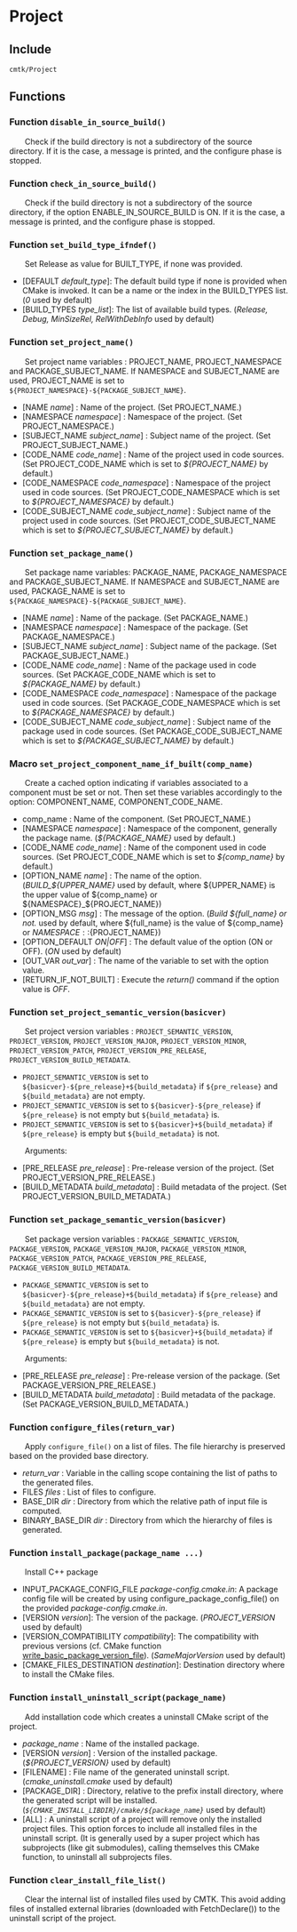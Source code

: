 
# Project

## Include
`cmtk/Project`

## Functions
### Function `disable_in_source_build()`

&ensp;&ensp;&ensp;&ensp;Check if the build directory is not a subdirectory of the source directory. If it is the case, a message is printed, and the configure phase is stopped.

### Function `check_in_source_build()`

&ensp;&ensp;&ensp;&ensp;Check if the build directory is not a subdirectory of the source directory, if the option ENABLE_IN_SOURCE_BUILD is ON. If it is the case, a message is printed, and the configure phase is stopped.

### Function `set_build_type_ifndef()`

&ensp;&ensp;&ensp;&ensp;Set Release as value for BUILT_TYPE, if none was provided.

- [DEFAULT *default_type*]: 	The default build type if none is provided when CMake is invoked. It can be a name or the index in the BUILD_TYPES list.  (*0* used by default)
- [BUILD_TYPES *type_list*]:   The list of available build types. (*Release, Debug, MinSizeRel, RelWithDebInfo* used by default)

### Function `set_project_name()`

&ensp;&ensp;&ensp;&ensp;Set project name variables : PROJECT_NAME, PROJECT_NAMESPACE and PACKAGE_SUBJECT_NAME.
If NAMESPACE and SUBJECT_NAME are used, PROJECT_NAME is set to `${PROJECT_NAMESPACE}-${PACKAGE_SUBJECT_NAME}`.

- [NAME *name*] :  Name of the project. (Set PROJECT_NAME.)
- [NAMESPACE *namespace*] :  Namespace of the project. (Set PROJECT_NAMESPACE.)
- [SUBJECT_NAME *subject_name*] :  Subject name of the project. (Set PROJECT_SUBJECT_NAME.)
- [CODE_NAME *code_name*] :  Name of the project used in code sources. (Set PROJECT_CODE_NAME which is set to *${PROJECT_NAME}* by default.)
- [CODE_NAMESPACE *code_namespace*] :  Namespace of the project used in code sources. (Set PROJECT_CODE_NAMESPACE which is set to *${PROJECT_NAMESPACE}* by default.)
- [CODE_SUBJECT_NAME *code_subject_name*] :  Subject name of the project used in code sources. (Set PROJECT_CODE_SUBJECT_NAME which is set to *${PROJECT_SUBJECT_NAME}* by default.)

### Function `set_package_name()`

&ensp;&ensp;&ensp;&ensp;Set package name variables: PACKAGE_NAME, PACKAGE_NAMESPACE and PACKAGE_SUBJECT_NAME.
If NAMESPACE and SUBJECT_NAME are used, PACKAGE_NAME is set to `${PACKAGE_NAMESPACE}-${PACKAGE_SUBJECT_NAME}`.

- [NAME *name*] :  Name of the package. (Set PACKAGE_NAME.)
- [NAMESPACE *namespace*] :  Namespace of the package. (Set PACKAGE_NAMESPACE.)
- [SUBJECT_NAME *subject_name*] :  Subject name of the package. (Set PACKAGE_SUBJECT_NAME.)
- [CODE_NAME *code_name*] :  Name of the package used in code sources. (Set PACKAGE_CODE_NAME which is set to *${PACKAGE_NAME}* by default.)
- [CODE_NAMESPACE *code_namespace*] :  Namespace of the package used in code sources. (Set PACKAGE_CODE_NAMESPACE which is set to *${PACKAGE_NAMESPACE}* by default.)
- [CODE_SUBJECT_NAME *code_subject_name*] :  Subject name of the package used in code sources. (Set PACKAGE_CODE_SUBJECT_NAME which is set to *${PACKAGE_SUBJECT_NAME}* by default.)

### Macro `set_project_component_name_if_built(comp_name)`

&ensp;&ensp;&ensp;&ensp;Create a cached option indicating if variables associated to a component must be set or not. Then set these variables accordingly to the option: COMPONENT_NAME, COMPONENT_CODE_NAME.

- comp_name :  Name of the component. (Set PROJECT_NAME.)
- [NAMESPACE *namespace*] :  Namespace of the component, generally the package name. (*${PACKAGE_NAME}* used by default.)
- [CODE_NAME *code_name*] :  Name of the component used in code sources. (Set PROJECT_CODE_NAME which is set to *${comp_name}* by default.)
- [OPTION_NAME *name*] :  The name of the option. (*BUILD_${UPPER_NAME}* used by default, where ${UPPER_NAME} is the upper value of ${comp_name} or ${NAMESPACE}_${PROJECT_NAME})
- [OPTION_MSG *msg*] :  The message of the option. (*Build ${full_name} or not.* used by default, where ${full_name} is the value of ${comp_name} or ${NAMESPACE}::${PROJECT_NAME})
- [OPTION_DEFAULT *ON|OFF*] :  The default value of the option (ON or OFF). (*ON* used by default)
- [OUT_VAR *out_var*] :  The name of the variable to set with the option value.
- [RETURN_IF_NOT_BUILT] :  Execute the *return()* command if the option value is *OFF*.

### Function `set_project_semantic_version(basicver)`

&ensp;&ensp;&ensp;&ensp;Set project version variables : `PROJECT_SEMANTIC_VERSION`, `PROJECT_VERSION`, `PROJECT_VERSION_MAJOR`,
 `PROJECT_VERSION_MINOR`, `PROJECT_VERSION_PATCH`, `PROJECT_VERSION_PRE_RELEASE`, `PROJECT_VERSION_BUILD_METADATA`.
- `PROJECT_SEMANTIC_VERSION` is set to `${basicver}-${pre_release}+${build_metadata}` if `${pre_release}` and `${build_metadata}` are not empty. 
- `PROJECT_SEMANTIC_VERSION` is set to `${basicver}-${pre_release}` if `${pre_release}` is not empty but `${build_metadata}` is. 
- `PROJECT_SEMANTIC_VERSION` is set to `${basicver}+${build_metadata}` if `${pre_release}` is empty but `${build_metadata}` is not.

&ensp;&ensp;&ensp;&ensp;Arguments:
- [PRE_RELEASE *pre_release*] :  Pre-release version of the project. (Set PROJECT_VERSION_PRE_RELEASE.)
- [BUILD_METADATA *build_metadata*] :  Build metadata of the project. (Set PROJECT_VERSION_BUILD_METADATA.)

### Function `set_package_semantic_version(basicver)`

&ensp;&ensp;&ensp;&ensp;Set package version variables : `PACKAGE_SEMANTIC_VERSION`, `PACKAGE_VERSION`, `PACKAGE_VERSION_MAJOR`,
 `PACKAGE_VERSION_MINOR`, `PACKAGE_VERSION_PATCH`, `PACKAGE_VERSION_PRE_RELEASE`, `PACKAGE_VERSION_BUILD_METADATA`.
- `PACKAGE_SEMANTIC_VERSION` is set to `${basicver}-${pre_release}+${build_metadata}` if `${pre_release}` and `${build_metadata}` are not empty. 
- `PACKAGE_SEMANTIC_VERSION` is set to `${basicver}-${pre_release}` if `${pre_release}` is not empty but `${build_metadata}` is. 
- `PACKAGE_SEMANTIC_VERSION` is set to `${basicver}+${build_metadata}` if `${pre_release}` is empty but `${build_metadata}` is not.

&ensp;&ensp;&ensp;&ensp;Arguments:
- [PRE_RELEASE *pre_release*] :  Pre-release version of the package. (Set PACKAGE_VERSION_PRE_RELEASE.)
- [BUILD_METADATA *build_metadata*] :  Build metadata of the package. (Set PACKAGE_VERSION_BUILD_METADATA.)

### Function `configure_files(return_var)`

&ensp;&ensp;&ensp;&ensp;Apply `configure_file()` on a list of files. The file hierarchy is preserved based on the provided base directory.
- *return_var* :  Variable in the calling scope containing the list of paths to the generated files.
- FILES *files* :  List of files to configure.
- BASE_DIR *dir* :  Directory from which the relative path of input file is computed.
- BINARY_BASE_DIR *dir* :  Directory from which the hierarchy of files is generated.

### Function `install_package(package_name ...)`

&ensp;&ensp;&ensp;&ensp;Install C++ package

- INPUT_PACKAGE_CONFIG_FILE *package-config.cmake.in*: 	A package config file will be created by using configure_package_config_file() on the provided *package-config.cmake.in*.
- [VERSION *version*]: 	The version of the package. (*PROJECT_VERSION* used by default)
- [VERSION_COMPATIBILITY *compatibility*]: 	The compatibility with previous versions (cf. CMake function [write_basic_package_version_file](https://cmake.org/cmake/help/latest/module/CMakePackageConfigHelpers.html#command:write_basic_package_version_file)). (*SameMajorVersion* used by default)
- [CMAKE_FILES_DESTINATION *destination*]: Destination directory where to install the CMake files.

### Function `install_uninstall_script(package_name)`

&ensp;&ensp;&ensp;&ensp;Add installation code which creates a uninstall CMake script of the project.

- *package_name* :  Name of the installed package.
- [VERSION *version*] :  Version of the installed package. (*${PROJECT_VERSION}* used by default)
- [FILENAME] : File name of the generated uninstall script. (*cmake_uninstall.cmake* used by default)
- [PACKAGE_DIR] : Directory, relative to the prefix install directory, where the generated script will be installed. (*`${CMAKE_INSTALL_LIBDIR}/cmake/${package_name}`* used by default)
- [ALL] : A uninstall script of a project will remove only the installed project files. This option forces to include all installed files in the uninstall script. (It is generally used by a super project which has subprojects (like git submodules), calling themselves this CMake function, to uninstall all subprojects files.

### Function `clear_install_file_list()`

&ensp;&ensp;&ensp;&ensp;Clear the internal list of installed files used by CMTK. 
This avoid adding files of installed external libraries (downloaded with FetchDeclare()) to the uninstall script of the project.

